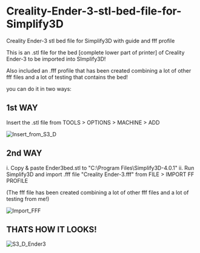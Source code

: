 # Creality-Ender-3-stl-bed-file-for-Simplify3D

Creality Ender-3 stl bed file for Simplify3D with guide and fff profile

This is an .stl file for the bed [complete lower part of printer] of Creality Ender-3 to be imported into SImplify3D!

Also included an .fff profile that has been created combining a lot of other fff files and a lot of testing that contains the bed!

you can do it in two ways:

1st WAY
-------
Insert the .stl file from TOOLS > OPTIONS > MACHINE > ADD

<img src="https://preview.ibb.co/mDQj1e/Insert_from_S3_D.jpg" alt="Insert_from_S3_D" border="0"></a>

2nd WAY
-------
i.  Copy & paste Ender3bed.stl to "C:\Program Files\Simplify3D-4.0.1"
ii. Run Simplify3D and import .fff file "Creality Ender-3.fff" from FILE > IMPORT FF PROFILE

(The fff file has been created combining a lot of other fff files and a lot of testing from me!)

<img src="https://preview.ibb.co/hkzDSK/Import_FFF.jpg" alt="Import_FFF" border="0"></a>

THATS HOW IT LOOKS!
-------------------
<img src="https://preview.ibb.co/cJ4GxK/S3_D_Ender3.jpg" alt="S3_D_Ender3" border="0"></a>
